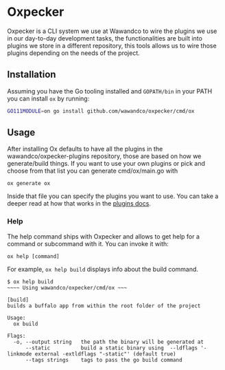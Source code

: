 # Oxpecker

Oxpecker is a CLI system we use at Wawandco to wire the plugins we use in our day-to-day development tasks, the functionalities are built into plugins we store in a different repository, this tools allows us to wire those plugins depending on the needs of the project.

## Installation

Assuming you have the Go tooling installed and `GOPATH/bin` in your PATH you can install `ox` by running:

```sh
GO111MODULE=on go install github.com/wawandco/oxpecker/cmd/ox
```

## Usage

After installing Ox defaults to have all the plugins in the wawandco/oxpecker-plugins repository, those are based on how we generate/build things. If you want to use your own plugins or pick and choose from that list you can generate cmd/ox/main.go with 

```
ox generate ox
```

Inside that file you can specify the plugins you want to use. You can take a deeper read at how that works in the [plugins docs](docs/PLUGINS.md).

### Help

The help command ships with Oxpecker and allows to get help for a command or subcommand with it. You can invoke it with:

```
ox help [command]
```

For example, `ox help build` displays info about the build command.

```
$ ox help build      
~~~~ Using wawandco/oxpecker/cmd/ox ~~~

[build]
builds a buffalo app from within the root folder of the project

Usage:
  ox build 

Flags:
  -o, --output string   the path the binary will be generated at
      --static          build a static binary using  --ldflags '-linkmode external -extldflags "-static"' (default true)
      --tags strings    tags to pass the go build command
```
